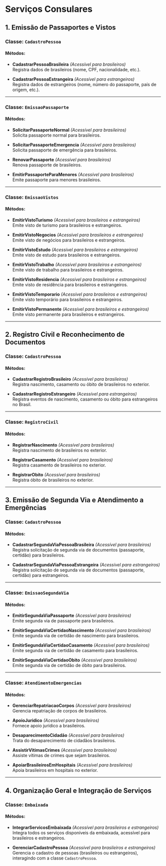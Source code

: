 # Serviços Consulares

## 1. Emissão de Passaportes e Vistos

### Classe: `CadastroPessoa`

#### Métodos:

- **CadastrarPessoaBrasileira** *(Acessível para brasileiros)*  
  Registra dados de brasileiros (nome, CPF, nacionalidade, etc.).

- **CadastrarPessoaEstrangeira** *(Acessível para estrangeiros)*  
  Registra dados de estrangeiros (nome, número do passaporte, país de origem, etc.).

---

### Classe: `EmissaoPassaporte`

#### Métodos:

- **SolicitarPassaporteNormal** *(Acessível para brasileiros)*  
  Solicita passaporte normal para brasileiros.

- **SolicitarPassaporteEmergencia** *(Acessível para brasileiros)*  
  Solicita passaporte de emergência para brasileiros.

- **RenovarPassaporte** *(Acessível para brasileiros)*  
  Renova passaporte de brasileiros.

- **EmitirPassaporteParaMenores** *(Acessível para brasileiros)*  
  Emite passaporte para menores brasileiros.

---

### Classe: `EmissaoVistos`

#### Métodos:

- **EmitirVistoTurismo** *(Acessível para brasileiros e estrangeiros)*  
  Emite visto de turismo para brasileiros e estrangeiros.

- **EmitirVistoNegocios** *(Acessível para brasileiros e estrangeiros)*  
  Emite visto de negócios para brasileiros e estrangeiros.

- **EmitirVistoEstudo** *(Acessível para brasileiros e estrangeiros)*  
  Emite visto de estudo para brasileiros e estrangeiros.

- **EmitirVistoTrabalho** *(Acessível para brasileiros e estrangeiros)*  
  Emite visto de trabalho para brasileiros e estrangeiros.

- **EmitirVistoResidencia** *(Acessível para brasileiros e estrangeiros)*  
  Emite visto de residência para brasileiros e estrangeiros.

- **EmitirVistoTemporario** *(Acessível para brasileiros e estrangeiros)*  
  Emite visto temporário para brasileiros e estrangeiros.

- **EmitirVistoPermanente** *(Acessível para brasileiros e estrangeiros)*  
  Emite visto permanente para brasileiros e estrangeiros.

---

## 2. Registro Civil e Reconhecimento de Documentos

### Classe: `CadastroPessoa`

#### Métodos:

- **CadastrarRegistroBrasileiro** *(Acessível para brasileiros)*  
  Registra nascimento, casamento ou óbito de brasileiros no exterior.

- **CadastrarRegistroEstrangeiro** *(Acessível para estrangeiros)*  
  Registra eventos de nascimento, casamento ou óbito para estrangeiros no Brasil.

---

### Classe: `RegistroCivil`

#### Métodos:

- **RegistrarNascimento** *(Acessível para brasileiros)*  
  Registra nascimento de brasileiros no exterior.

- **RegistrarCasamento** *(Acessível para brasileiros)*  
  Registra casamento de brasileiros no exterior.

- **RegistrarObito** *(Acessível para brasileiros)*  
  Registra óbito de brasileiros no exterior.

---

## 3. Emissão de Segunda Via e Atendimento a Emergências

### Classe: `CadastroPessoa`

#### Métodos:

- **CadastrarSegundaViaPessoaBrasileira** *(Acessível para brasileiros)*  
  Registra solicitação de segunda via de documentos (passaporte, certidão) para brasileiros.

- **CadastrarSegundaViaPessoaEstrangeira** *(Acessível para estrangeiros)*  
  Registra solicitação de segunda via de documentos (passaporte, certidão) para estrangeiros.

---

### Classe: `EmissaoSegundaVia`

#### Métodos:

- **EmitirSegundaViaPassaporte** *(Acessível para brasileiros)*  
  Emite segunda via de passaporte para brasileiros.

- **EmitirSegundaViaCertidaoNascimento** *(Acessível para brasileiros)*  
  Emite segunda via de certidão de nascimento para brasileiros.

- **EmitirSegundaViaCertidaoCasamento** *(Acessível para brasileiros)*  
  Emite segunda via de certidão de casamento para brasileiros.

- **EmitirSegundaViaCertidaoObito** *(Acessível para brasileiros)*  
  Emite segunda via de certidão de óbito para brasileiros.

---

### Classe: `AtendimentoEmergencias`

#### Métodos:

- **GerenciarRepatriacaoCorpos** *(Acessível para brasileiros)*  
  Gerencia repatriação de corpos de brasileiros.

- **ApoioJuridico** *(Acessível para brasileiros)*  
  Fornece apoio jurídico a brasileiros.

- **DesaparecimentoCidadão** *(Acessível para brasileiros)*  
  Trata do desaparecimento de cidadãos brasileiros.

- **AssistirVitimasCrimes** *(Acessível para brasileiros)*  
  Assiste vítimas de crimes que sejam brasileiros.

- **ApoiarBrasileirosEmHospitais** *(Acessível para brasileiros)*  
  Apoia brasileiros em hospitais no exterior.

---

## 4. Organização Geral e Integração de Serviços

### Classe: `Embaixada`

#### Métodos:

- **IntegrarServicosEmbaixada** *(Acessível para brasileiros e estrangeiros)*  
  Integra todos os serviços disponíveis da embaixada, acessível para brasileiros e estrangeiros.

- **GerenciarCadastroPessoa** *(Acessível para brasileiros e estrangeiros)*  
  Gerencia o cadastro de pessoas (brasileiros ou estrangeiros), interagindo com a classe `CadastroPessoa`.
